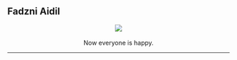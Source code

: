 ## Fadzni Aidil

<p align="center">
  <img src="https://img.wattpad.com/52d9738487c3a52d5e10f3bef08fd57567e46d8d/68747470733a2f2f73332e616d617a6f6e6177732e636f6d2f776174747061642d6d656469612d736572766963652f53746f7279496d6167652f53674f394a5067346732355568513d3d2d3939393632383838382e313730636363366466646562363865363634363335373230313833332e676966"><br><br>
  Now everyone is happy.
</p>
<hr>

